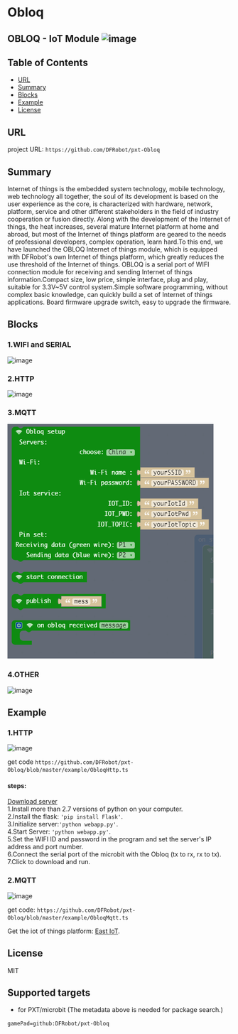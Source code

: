 # Obloq

OBLOQ - IoT Module
![image](http://wiki.dfrobot.com.cn/images/7/71/OBLOQ%E5%BC%95%E8%84%9A%E8%AF%B4%E6%98%8E%E5%9B%BE.jpg)
---------------------------------------------------------

## Table of Contents

* [URL](#url)
* [Summary](#summary)
* [Blocks](#blocks)
* [Example](#example)
* [License](#license)

## URL
project URL: ```https://github.com/DFRobot/pxt-Obloq```

## Summary
Internet of things is the embedded system technology, mobile technology, web technology all together, the soul of its development is based on the user experience as the core, is characterized with hardware, network, platform, service and other different stakeholders in the field of industry cooperation or fusion directly.
Along with the development of the Internet of things, the heat increases, several mature Internet platform at home and abroad, but most of the Internet of things platform are geared to the needs of professional developers, complex operation, learn hard.To this end, we have launched the OBLOQ Internet of things module, which is equipped with DFRobot's own Internet of things platform, which greatly reduces the use threshold of the Internet of things.
OBLOQ is a serial port of WIFI connection module for receiving and sending Internet of things information.Compact size, low price, simple interface, plug and play, suitable for 3.3V~5V control system.Simple software programming, without complex basic knowledge, can quickly build a set of Internet of things applications.
Board firmware upgrade switch, easy to upgrade the firmware.

## Blocks
### 1.WIFI and SERIAL
![image](https://github.com/DFRobot/pxt-Obloq/blob/master/image/WIFI&SERIAL.png)
### 2.HTTP
![image](https://github.com/DFRobot/pxt-Obloq/blob/master/image/HTTP.png)
### 3.MQTT
![image](https://github.com/DFRobot/pxt-Obloq/blob/master/image/MQTT.png)
### 4.OTHER
![image](https://github.com/DFRobot/pxt-Obloq/blob/master/image/OTHER.png)

## Example
### 1.HTTP
![image](https://github.com/DFRobot/pxt-Obloq/blob/master/image/demoHTTP.png)

get code ```https://github.com/DFRobot/pxt-Obloq/blob/master/example/ObloqHttp.ts```

#### steps:
[Download server](http://docs.dfrobot.com.cn/Myweather1.3.1.rar)<br>
1.Install more than 2.7 versions of python on your computer.<br>
2.Install the flask: ```'pip install Flask'```.<br>
3.Initialize server:```'python webapp.py'```.<br>
4.Start Server: ```'python webapp.py'```.<br>
5.Set the WIFI ID and password in the program and set the server's IP address and port number.<br>
6.Connect the serial port of the microbit with the Obloq (tx to rx, rx to tx).<br>
7.Click to download and run.

### 2.MQTT
![image](https://github.com/DFRobot/pxt-Obloq/blob/master/image/demoMQTT.png)

get code: ```https://github.com/DFRobot/pxt-Obloq/blob/master/example/ObloqMqtt.ts```

Get the iot of things platform: [East IoT](http://iot.dfrobot.com.cn/).

## License

MIT

## Supported targets

* for PXT/microbit
(The metadata above is needed for package search.)
```package
gamePad=github:DFRobot/pxt-Obloq
```
